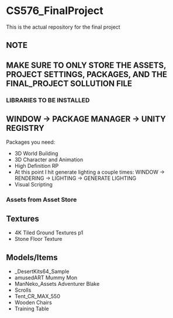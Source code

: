 # CS576_FinalProject
This is the actual repository for the final project

## NOTE
## MAKE SURE TO ONLY STORE THE ASSETS, PROJECT SETTINGS, PACKAGES, AND THE FINAL_PROJECT SOLLUTION FILE

### LIBRARIES TO BE INSTALLED
## WINDOW -> PACKAGE MANAGER -> UNITY REGISTRY
Packages you need:
- 3D World Building
- 3D Character and Animation
- High Definition RP
- At this point I hit generate lighting a couple times: WINDOW -> RENDERING -> LIGHTING -> GENERATE LIGHTING
- Visual Scripting

### Assets from Asset Store
## Textures
- 4K Tiled Ground Textures p1
- Stone Floor Texture
## Models/Items
- _DesertKits64_Sample
- amusedART Mummy Mon
- ManNeko_Assets Adventurer Blake
- Scrolls
- Tent_CR_MAX_550
- Wooden Chairs
- Training Table
